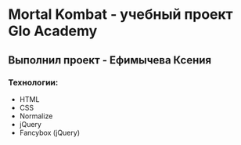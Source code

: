 # Mortal Kombat - учебный проект Glo Academy
## Выполнил проект - Ефимычева Ксения
### Технологии:
- HTML
- CSS
- Normalize
- jQuery
- Fancybox (jQuery)
